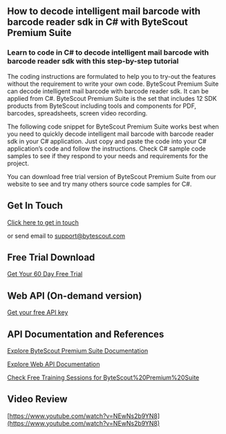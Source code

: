 ## How to decode intelligent mail barcode with barcode reader sdk in C# with ByteScout Premium Suite

### Learn to code in C# to decode intelligent mail barcode with barcode reader sdk with this step-by-step tutorial

The coding instructions are formulated to help you to try-out the features without the requirement to write your own code. ByteScout Premium Suite can decode intelligent mail barcode with barcode reader sdk. It can be applied from C#. ByteScout Premium Suite is the set that includes 12 SDK products from ByteScout including tools and components for PDF, barcodes, spreadsheets, screen video recording.

The following code snippet for ByteScout Premium Suite works best when you need to quickly decode intelligent mail barcode with barcode reader sdk in your C# application. Just copy and paste the code into your C# application’s code and follow the instructions. Check C# sample code samples to see if they respond to your needs and requirements for the project.

You can download free trial version of ByteScout Premium Suite from our website to see and try many others source code samples for C#.

## Get In Touch

[Click here to get in touch](https://bytescout.zendesk.com/hc/en-us/requests/new?subject=ByteScout%20Premium%20Suite%20Question)

or send email to [support@bytescout.com](mailto:support@bytescout.com?subject=ByteScout%20Premium%20Suite%20Question) 

## Free Trial Download

[Get Your 60 Day Free Trial](https://bytescout.com/download/web-installer?utm_source=github-readme)

## Web API (On-demand version)

[Get your free API key](https://pdf.co/documentation/api?utm_source=github-readme)

## API Documentation and References

[Explore ByteScout Premium Suite Documentation](https://bytescout.com/documentation/index.html?utm_source=github-readme)

[Explore Web API Documentation](https://pdf.co/documentation/api?utm_source=github-readme)

[Check Free Training Sessions for ByteScout%20Premium%20Suite](https://academy.bytescout.com/)

## Video Review

[https://www.youtube.com/watch?v=NEwNs2b9YN8](https://www.youtube.com/watch?v=NEwNs2b9YN8)